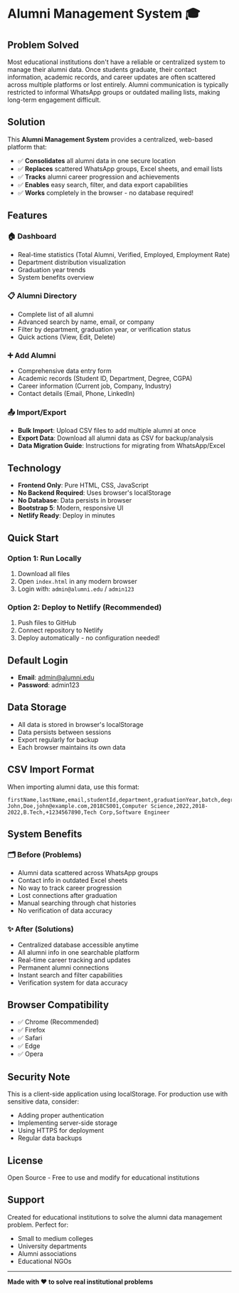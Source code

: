 # Alumni Management System 🎓

## Problem Solved
Most educational institutions don't have a reliable or centralized system to manage their alumni data. Once students graduate, their contact information, academic records, and career updates are often scattered across multiple platforms or lost entirely. Alumni communication is typically restricted to informal WhatsApp groups or outdated mailing lists, making long-term engagement difficult.

## Solution
This **Alumni Management System** provides a centralized, web-based platform that:
- ✅ **Consolidates** all alumni data in one secure location
- ✅ **Replaces** scattered WhatsApp groups, Excel sheets, and email lists
- ✅ **Tracks** alumni career progression and achievements
- ✅ **Enables** easy search, filter, and data export capabilities
- ✅ **Works** completely in the browser - no database required!

## Features

### 🏠 Dashboard
- Real-time statistics (Total Alumni, Verified, Employed, Employment Rate)
- Department distribution visualization
- Graduation year trends
- System benefits overview

### 📋 Alumni Directory
- Complete list of all alumni
- Advanced search by name, email, or company
- Filter by department, graduation year, or verification status
- Quick actions (View, Edit, Delete)

### ➕ Add Alumni
- Comprehensive data entry form
- Academic records (Student ID, Department, Degree, CGPA)
- Career information (Current job, Company, Industry)
- Contact details (Email, Phone, LinkedIn)

### 📤 Import/Export
- **Bulk Import**: Upload CSV files to add multiple alumni at once
- **Export Data**: Download all alumni data as CSV for backup/analysis
- **Data Migration Guide**: Instructions for migrating from WhatsApp/Excel

## Technology

- **Frontend Only**: Pure HTML, CSS, JavaScript
- **No Backend Required**: Uses browser's localStorage
- **No Database**: Data persists in browser
- **Bootstrap 5**: Modern, responsive UI
- **Netlify Ready**: Deploy in minutes

## Quick Start

### Option 1: Run Locally
1. Download all files
2. Open `index.html` in any modern browser
3. Login with: `admin@alumni.edu` / `admin123`

### Option 2: Deploy to Netlify (Recommended)
1. Push files to GitHub
2. Connect repository to Netlify
3. Deploy automatically - no configuration needed!

## Default Login
- **Email**: admin@alumni.edu
- **Password**: admin123

## Data Storage
- All data is stored in browser's localStorage
- Data persists between sessions
- Export regularly for backup
- Each browser maintains its own data

## CSV Import Format
When importing alumni data, use this format:
```
firstName,lastName,email,studentId,department,graduationYear,batch,degree,phone,currentCompany,currentJobTitle
John,Doe,john@example.com,2018CS001,Computer Science,2022,2018-2022,B.Tech,+1234567890,Tech Corp,Software Engineer
```

## System Benefits

### 🗂️ Before (Problems)
- Alumni data scattered across WhatsApp groups
- Contact info in outdated Excel sheets
- No way to track career progression
- Lost connections after graduation
- Manual searching through chat histories
- No verification of data accuracy

### ✨ After (Solutions)
- Centralized database accessible anytime
- All alumni info in one searchable platform
- Real-time career tracking and updates
- Permanent alumni connections
- Instant search and filter capabilities
- Verification system for data accuracy

## Browser Compatibility
- ✅ Chrome (Recommended)
- ✅ Firefox
- ✅ Safari
- ✅ Edge
- ✅ Opera

## Security Note
This is a client-side application using localStorage. For production use with sensitive data, consider:
- Adding proper authentication
- Implementing server-side storage
- Using HTTPS for deployment
- Regular data backups

## License
Open Source - Free to use and modify for educational institutions

## Support
Created for educational institutions to solve the alumni data management problem. Perfect for:
- Small to medium colleges
- University departments
- Alumni associations
- Educational NGOs

---

**Made with ❤️ to solve real institutional problems**
